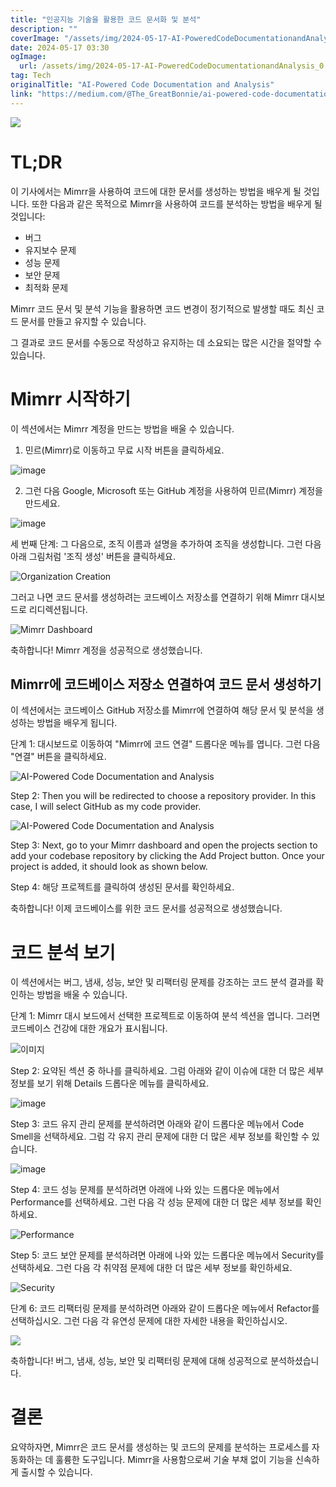 ```yaml
---
title: "인공지능 기술을 활용한 코드 문서화 및 분석"
description: ""
coverImage: "/assets/img/2024-05-17-AI-PoweredCodeDocumentationandAnalysis_0.png"
date: 2024-05-17 03:30
ogImage: 
  url: /assets/img/2024-05-17-AI-PoweredCodeDocumentationandAnalysis_0.png
tag: Tech
originalTitle: "AI-Powered Code Documentation and Analysis"
link: "https://medium.com/@The_GreatBonnie/ai-powered-code-documentation-and-analysis-690fd514ad57"
---
```



<img src="/assets/img/2024-05-17-AI-PoweredCodeDocumentationandAnalysis_0.png" />

# TL;DR

이 기사에서는 Mimrr을 사용하여 코드에 대한 문서를 생성하는 방법을 배우게 될 것입니다. 또한 다음과 같은 목적으로 Mimrr을 사용하여 코드를 분석하는 방법을 배우게 될 것입니다:

- 버그
- 유지보수 문제
- 성능 문제
- 보안 문제
- 최적화 문제

<div class="content-ad"></div>

Mimrr 코드 문서 및 분석 기능을 활용하면 코드 변경이 정기적으로 발생할 때도 최신 코드 문서를 만들고 유지할 수 있습니다.

그 결과로 코드 문서를 수동으로 작성하고 유지하는 데 소요되는 많은 시간을 절약할 수 있습니다.

# Mimrr 시작하기

이 섹션에서는 Mimrr 계정을 만드는 방법을 배울 수 있습니다.

<div class="content-ad"></div>

1. 민르(Mimrr)로 이동하고 무료 시작 버튼을 클릭하세요.

![image](/assets/img/2024-05-17-AI-PoweredCodeDocumentationandAnalysis_1.png)

2. 그런 다음 Google, Microsoft 또는 GitHub 계정을 사용하여 민르(Mimrr) 계정을 만드세요.

![image](/assets/img/2024-05-17-AI-PoweredCodeDocumentationandAnalysis_2.png)

<div class="content-ad"></div>

세 번째 단계: 그 다음으로, 조직 이름과 설명을 추가하여 조직을 생성합니다. 그런 다음 아래 그림처럼 '조직 생성' 버튼을 클릭하세요.

![Organization Creation](/assets/img/2024-05-17-AI-PoweredCodeDocumentationandAnalysis_3.png)

그러고 나면 코드 문서를 생성하려는 코드베이스 저장소를 연결하기 위해 Mimrr 대시보드로 리디렉션됩니다.

![Mimrr Dashboard](/assets/img/2024-05-17-AI-PoweredCodeDocumentationandAnalysis_4.png)

<div class="content-ad"></div>

축하합니다! Mimrr 계정을 성공적으로 생성했습니다.

## Mimrr에 코드베이스 저장소 연결하여 코드 문서 생성하기

이 섹션에서는 코드베이스 GitHub 저장소를 Mimrr에 연결하여 해당 문서 및 분석을 생성하는 방법을 배우게 됩니다.

단계 1: 대시보드로 이동하여 "Mimrr에 코드 연결" 드롭다운 메뉴를 엽니다. 그런 다음 "연결" 버튼을 클릭하세요.

<div class="content-ad"></div>


![AI-Powered Code Documentation and Analysis](/assets/img/2024-05-17-AI-PoweredCodeDocumentationandAnalysis_5.png)

Step 2: Then you will be redirected to choose a repository provider. In this case, I will select GitHub as my code provider.

![AI-Powered Code Documentation and Analysis](/assets/img/2024-05-17-AI-PoweredCodeDocumentationandAnalysis_6.png)

Step 3: Next, go to your Mimrr dashboard and open the projects section to add your codebase repository by clicking the Add Project button. Once your project is added, it should look as shown below.


<div class="content-ad"></div>


Step 4: 해당 프로젝트를 클릭하여 생성된 문서를 확인하세요.

축하합니다! 이제 코드베이스를 위한 코드 문서를 성공적으로 생성했습니다.

<div class="content-ad"></div>

# 코드 분석 보기

이 섹션에서는 버그, 냄새, 성능, 보안 및 리팩터링 문제를 강조하는 코드 분석 결과를 확인하는 방법을 배울 수 있습니다.

단계 1: Mimrr 대시 보드에서 선택한 프로젝트로 이동하여 분석 섹션을 엽니다. 그러면 코드베이스 건강에 대한 개요가 표시됩니다.

![이미지](/assets/img/2024-05-17-AI-PoweredCodeDocumentationandAnalysis_9.png)

<div class="content-ad"></div>

Step 2: 요약된 섹션 중 하나를 클릭하세요. 그럼 아래와 같이 이슈에 대한 더 많은 세부 정보를 보기 위해 Details 드롭다운 메뉴를 클릭하세요.

![image](/assets/img/2024-05-17-AI-PoweredCodeDocumentationandAnalysis_10.png)

Step 3: 코드 유지 관리 문제를 분석하려면 아래와 같이 드롭다운 메뉴에서 Code Smell을 선택하세요. 그럼 각 유지 관리 문제에 대한 더 많은 세부 정보를 확인할 수 있습니다.

![image](/assets/img/2024-05-17-AI-PoweredCodeDocumentationandAnalysis_11.png)

<div class="content-ad"></div>

Step 4: 코드 성능 문제를 분석하려면 아래에 나와 있는 드롭다운 메뉴에서 Performance를 선택하세요. 그런 다음 각 성능 문제에 대한 더 많은 세부 정보를 확인하세요.

![Performance](/assets/img/2024-05-17-AI-PoweredCodeDocumentationandAnalysis_12.png)

Step 5: 코드 보안 문제를 분석하려면 아래에 나와 있는 드롭다운 메뉴에서 Security를 선택하세요. 그런 다음 각 취약점 문제에 대한 더 많은 세부 정보를 확인하세요.

![Security](/assets/img/2024-05-17-AI-PoweredCodeDocumentationandAnalysis_13.png)

<div class="content-ad"></div>

단계 6: 코드 리팩터링 문제를 분석하려면 아래와 같이 드롭다운 메뉴에서 Refactor를 선택하십시오. 그런 다음 각 유연성 문제에 대한 자세한 내용을 확인하십시오.

<img src="/assets/img/2024-05-17-AI-PoweredCodeDocumentationandAnalysis_14.png" />

축하합니다! 버그, 냄새, 성능, 보안 및 리팩터링 문제에 대해 성공적으로 분석하셨습니다.

# 결론

<div class="content-ad"></div>

요약하자면, Mimrr은 코드 문서를 생성하는 및 코드의 문제를 분석하는 프로세스를 자동화하는 데 훌륭한 도구입니다. Mimrr을 사용함으로써 기술 부채 없이 기능을 신속하게 출시할 수 있습니다.